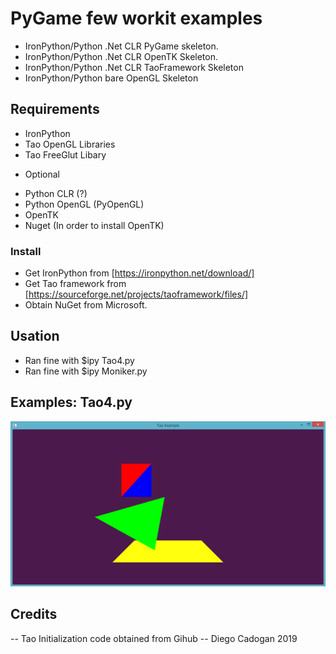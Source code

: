 # PyGame few workit examples

- IronPython/Python .Net CLR PyGame skeleton.
- IronPython/Python .Net CLR OpenTK Skeleton.
- IronPython/Python .Net CLR TaoFramework Skeleton
- IronPython/Python bare OpenGL Skeleton

## Requirements


- IronPython
- Tao OpenGL Libraries
- Tao FreeGlut Libary

+ Optional

- Python CLR (?)
- Python OpenGL (PyOpenGL)
- OpenTK
- Nuget (In order to install OpenTK)

### Install

- Get IronPython from [https://ironpython.net/download/]
- Get Tao framework from [https://sourceforge.net/projects/taoframework/files/]
- Obtain NuGet from Microsoft.


## Usation

- Ran fine with $ipy Tao4.py
- Ran fine with $ipy Moniker.py


## Examples: Tao4.py
![Tao4](https://github.com/fovtran/PyGame_samples/raw/master/Tao4.PNG)



## Credits

-- Tao Initialization code obtained from Gihub
-- Diego Cadogan 2019
